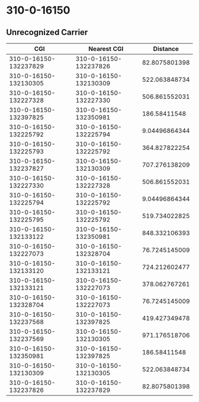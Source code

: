 # 310-0-16150
## Unrecognized Carrier


| CGI | Nearest CGI | Distance |
|-----|-------------|----------|
| 310-0-16150-132237829 | 310-0-16150-132237826 | 82.8075801398 |
| 310-0-16150-132130305 | 310-0-16150-132130309 | 522.063848734 |
| 310-0-16150-132227328 | 310-0-16150-132227330 | 506.861552031 |
| 310-0-16150-132397825 | 310-0-16150-132350981 | 186.58411548 |
| 310-0-16150-132225792 | 310-0-16150-132225794 | 9.04496864344 |
| 310-0-16150-132225793 | 310-0-16150-132225792 | 364.827822254 |
| 310-0-16150-132237827 | 310-0-16150-132130309 | 707.276138209 |
| 310-0-16150-132227330 | 310-0-16150-132227328 | 506.861552031 |
| 310-0-16150-132225794 | 310-0-16150-132225792 | 9.04496864344 |
| 310-0-16150-132225795 | 310-0-16150-132225792 | 519.734022825 |
| 310-0-16150-132133122 | 310-0-16150-132350981 | 848.332106393 |
| 310-0-16150-132227073 | 310-0-16150-132328704 | 76.7245145009 |
| 310-0-16150-132133120 | 310-0-16150-132133121 | 724.212602477 |
| 310-0-16150-132133121 | 310-0-16150-132227073 | 378.062767261 |
| 310-0-16150-132328704 | 310-0-16150-132227073 | 76.7245145009 |
| 310-0-16150-132237568 | 310-0-16150-132397825 | 419.427349478 |
| 310-0-16150-132237569 | 310-0-16150-132130305 | 971.176518706 |
| 310-0-16150-132350981 | 310-0-16150-132397825 | 186.58411548 |
| 310-0-16150-132130309 | 310-0-16150-132130305 | 522.063848734 |
| 310-0-16150-132237826 | 310-0-16150-132237829 | 82.8075801398 |
